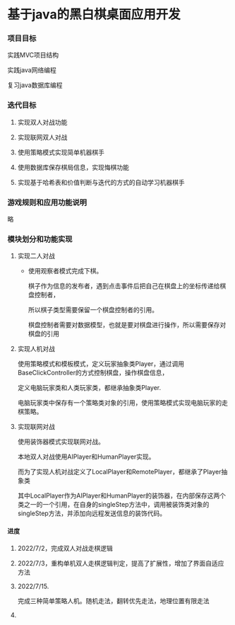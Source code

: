 # 基于java的黑白棋桌面应用开发

### 项目目标

实践MVC项目结构

实践java网络编程

复习java数据库编程

### 迭代目标

1. 实现双人对战功能

2. 实现联网双人对战

3. 使用策略模式实现简单机器棋手

4. 使用数据库保存棋局信息，实现悔棋功能

5. 实现基于哈希表和价值判断与迭代的方式的自动学习机器棋手

### 游戏规则和应用功能说明

略

### 模块划分和功能实现

1. 实现二人对战

   * 使用观察者模式完成下棋。

     棋子作为信息的发布者，遇到点击事件后把自己在棋盘上的坐标传递给棋盘控制者，

     所以棋子类型需要保留一个棋盘控制者的引用。

     棋盘控制者需要对数据模型，也就是要对棋盘进行操作，所以需要保存对棋盘的引用

2. 实现人机对战

   使用策略模式和模板模式，定义玩家抽象类Player，通过调用BaseClickController的方式控制棋盘，操作棋盘信息，

   定义电脑玩家类和人类玩家类，都继承抽象类Player.

   电脑玩家类中保存有一个策略类对象的引用，使用策略模式实现电脑玩家的走棋策略。

3. 实现联网对战

   使用装饰器模式实现联网对战。

   本地双人对战使用AIPlayer和HumanPlayer实现。

   而为了实现人机对战定义了LocalPlayer和RemotePlayer，都继承了Player抽象类

   其中LocalPlayer作为AIPlayer和HumanPlayer的装饰器，在内部保存这两个类之一的一个引用，在自身的singleStep方法中，调用被装饰类对象的singleStep方法，并添加向远程发送信息的装饰代码。

#### 进度

1. 2022/7/2，完成双人对战走棋逻辑

2. 2022/7/3，重构单机双人走棋逻辑判定，提高了扩展性，增加了界面自适应方法

3. 2022/7/15.

   完成三种简单策略人机。随机走法，翻转优先走法，地理位置有限走法

4. 